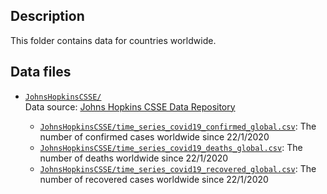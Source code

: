 ## Description

This folder contains data for countries worldwide.

## Data files

- [`JohnsHopkinsCSSE/`](https://github.com/AlexDelitzas/covid19-data-greece/blob/master/data/all_countries/JohnsHopkinsCSSE) \
  Data source: [Johns Hopkins CSSE Data Repository](https://github.com/CSSEGISandData/COVID-19)
  
  - [`JohnsHopkinsCSSE/time_series_covid19_confirmed_global.csv`](https://github.com/AlexDelitzas/covid19-data-greece/blob/master/data/all_countries/JohnsHopkinsCSSE/time_series_covid19_confirmed_global.csv): The number of confirmed cases worldwide since 22/1/2020
  - [`JohnsHopkinsCSSE/time_series_covid19_deaths_global.csv`](https://github.com/AlexDelitzas/covid19-data-greece/blob/master/data/all_countries/JohnsHopkinsCSSE/time_series_covid19_deaths_global.csv): The number of deaths worldwide since 22/1/2020
  - [`JohnsHopkinsCSSE/time_series_covid19_recovered_global.csv`](https://github.com/AlexDelitzas/covid19-data-greece/blob/master/data/all_countries/JohnsHopkinsCSSE/time_series_covid19_recovered_global.csv): The number of recovered cases worldwide since 22/1/2020
